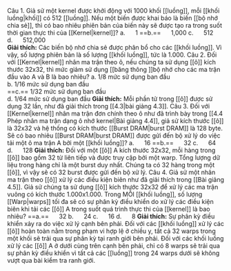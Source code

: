 Câu 1. Giả sử một kernel được khởi động với 1000 khối [[luồng]], mỗi [[khối luồng|khối]] có 512 [[luồng]]. Nếu một biến được khai báo là biến [[bộ nhớ chia sẻ]], thì có bao nhiêu phiên bản của biến này sẽ được tạo ra trong suốt thời gian thực thi của [[Kernel|kernel]]?
a.      1
==b.==      1,000
c.      512
d.      512,000  
**Giải thích:** Các biến bộ nhớ chia sẻ được phân bổ cho các [[khối luồng]]. Vì vậy, số lượng phiên bản là số lượng [[khối luồng]], tức là 1.000.
Câu 2. Đối với [[Kernel|kernel]] nhân ma trận theo ô, nếu chúng ta sử dụng [[ô]] kích thước 32x32, thì mức giảm sử dụng [[băng thông ]]bộ nhớ cho các ma trận đầu vào A và B là bao nhiêu?
a. 1/8 mức sử dụng ban đầu  
b. 1/16 mức sử dụng ban đầu  
==c.== 1/32 mức sử dụng ban đầu  
d. 1/64 mức sử dụng ban đầu
**Giải thích:** Mỗi phần tử trong [[ô]] được sử dụng 32 lần, như đã giải thích trong [[4.3|bài giảng 4.3]].
Câu 3. Đối với [[Kernel|kernel]] nhân ma trận đơn chính theo ô như đã trình bày trong [[4.4 Phép nhân ma trận dạng ô nhớ kernel|Bài giảng 4.4]], giả sử kích thước [[ô]] là 32x32 và hệ thống có kích thước [[Burst DRAM|burst DRAM]] là 128 byte. Sẽ có bao nhiêu [[Burst DRAM|burst DRAM]] được gửi đến bộ xử lý do việc tải một ô ma trận A bởi một [[khối luồng]]?
a.      16
==b.==      32
c.      64
d.      128
**Giải thích:** Đối với một [[ô]] A kích thước 32x32, mỗi hàng trong [[ô]] bao gồm 32 từ liên tiếp và được truy cập bởi một warp. Tổng lượng dữ liệu trong hàng chỉ là một burst duy nhất. Chúng ta có 32 hàng trong một [[ô]], vì vậy sẽ có 32 burst được gửi đến bộ xử lý.
Câu 4. Giả sử một nhân ma trận theo [[ô]] xử lý các điều kiện biên như đã giải thích trong [[Bài giảng 4.5]]. Giả sử chúng ta sử dụng [[ô]] kích thước 32x32 để xử lý các ma trận vuông có kích thước 1.000x1.000. Trong MỖI [[khối luồng]], số lượng [[Warp|warps]] tối đa sẽ có sự phân kỳ điều khiển do xử lý các điều kiện biên khi tải các [[ô]] A trong suốt quá trình thực thi của [[kernel]] là bao nhiêu?
==a.==      32
b.      24
c.      16
d.      8
**Giải thích:** Sự phân kỳ điều khiển xảy ra do việc xử lý cạnh bên phải. Đối với các [[khối luồng]] xử lý các [[ô]] hoàn toàn nằm trong phạm vi hợp lệ ở chiều y, tất cả 32 warps trong một khối sẽ trải qua sự phân kỳ tại ranh giới bên phải. Đối với các khối luồng xử lý các [[ô]] A ở dưới cùng trên cạnh bên phải, chỉ có 8 warps sẽ trải qua sự phân kỳ điều khiển vì tất cả các [[luồng]] trong 24 warps dưới sẽ không vượt qua bài kiểm tra ranh giới.